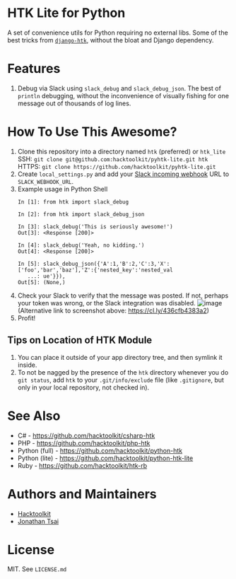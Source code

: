 # HTK Lite for Python

A set of convenience utils for Python requiring no external libs. Some of the best tricks from [`django-htk`](https://github.com/hacktoolkit/django-htk), without the bloat and Django dependency.


# Features

1. Debug via Slack using `slack_debug` and `slack_debug_json`. The best of `println` debugging, without the inconvenience of visually fishing for one message out of thousands of log lines.


# How To Use This Awesome?

1. Clone this repository into a directory named `htk` (preferred) or `htk_lite`  
    SSH: `git clone git@github.com:hacktoolkit/pyhtk-lite.git htk`  
    HTTPS: `git clone https://github.com/hacktoolkit/pyhtk-lite.git`
1. Create `local_settings.py` and add your [Slack incoming webhook](https://slack.com/apps/A0F7XDUAZ-incoming-webhooks) URL to `SLACK_WEBHOOK_URL`.
1. Example usage in Python Shell
    ```
    In [1]: from htk import slack_debug

    In [2]: from htk import slack_debug_json

    In [3]: slack_debug('This is seriously awesome!')
    Out[3]: <Response [200]>

    In [4]: slack_debug('Yeah, no kidding.')
    Out[4]: <Response [200]>

    In [5]: slack_debug_json({'A':1,'B':2,'C':3,'X':['foo','bar','baz'],'Z':{'nested_key':'nested_val
       ...: ue'}}),
    Out[5]: (None,)
    ```
1. Check your Slack to verify that the message was posted. If not, perhaps your token was wrong, or the Slack integration was disabled.
    ![image](https://user-images.githubusercontent.com/422501/61013274-e65e1e00-a336-11e9-90aa-44a6fd1e217c.png)  
    (Alternative link to screenshot above: https://cl.ly/436cfb4383a2)
1. Profit!

## Tips on Location of HTK Module 

1. You can place it outside of your app directory tree, and then symlink it inside.
1. To not be nagged by the presence of the `htk` directory whenever you do `git status`, add `htk` to your `.git/info/exclude` file (like `.gitignore`, but only in your local repository, not checked in).

# See Also

- C# - https://github.com/hacktoolkit/csharp-htk
- PHP - https://github.com/hacktoolkit/php-htk
- Python (full) - https://github.com/hacktoolkit/python-htk
- Python (lite) - https://github.com/hacktoolkit/python-htk-lite
- Ruby - https://github.com/hacktoolkit/htk-rb

# Authors and Maintainers

- [Hacktoolkit](https://github.com/hacktoolkit) 
- [Jonathan Tsai](https://github.com/jontsai)

# License

MIT. See `LICENSE.md`
